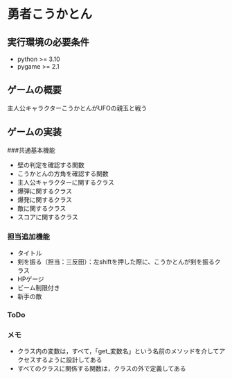 # 勇者こうかとん
## 実行環境の必要条件
* python >= 3.10
* pygame >= 2.1

## ゲームの概要
主人公キャラクターこうかとんがUFOの親玉と戦う

## ゲームの実装
###共通基本機能
* 壁の判定を確認する関数
* こうかとんの方角を確認する関数
* 主人公キャラクターに関するクラス
* 爆弾に関するクラス
* 爆発に関するクラス
* 敵に関するクラス
* スコアに関するクラス

### 担当追加機能
* タイトル
* 剣を振る（担当：三反田）：左shiftを押した際に、こうかとんが剣を振るクラス
* HPゲージ
* ビーム制限付き
* 新手の敵
### ToDo
### メモ
* クラス内の変数は，すべて，「get_変数名」という名前のメソッドを介してアクセスするように設計してある
* すべてのクラスに関係する関数は，クラスの外で定義してある
